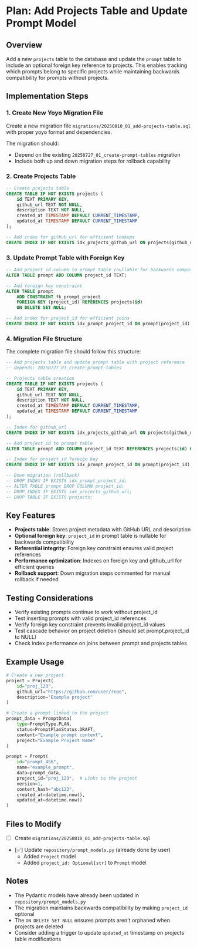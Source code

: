 # Plan: Add Projects Table and Update Prompt Model

## Overview
Add a new `projects` table to the database and update the `prompt` table to include an optional foreign key reference to projects. This enables tracking which prompts belong to specific projects while maintaining backwards compatibility for prompts without projects.

## Implementation Steps

### 1. Create New Yoyo Migration File
Create a new migration file `migrations/20250810_01_add-projects-table.sql` with proper yoyo format and dependencies.

The migration should:
- Depend on the existing `20250727_01_create-prompt-tables` migration
- Include both up and down migration steps for rollback capability

### 2. Create Projects Table
```sql
-- Create projects table
CREATE TABLE IF NOT EXISTS projects (
    id TEXT PRIMARY KEY,
    github_url TEXT NOT NULL,
    description TEXT NOT NULL,
    created_at TIMESTAMP DEFAULT CURRENT_TIMESTAMP,
    updated_at TIMESTAMP DEFAULT CURRENT_TIMESTAMP
);

-- Add index for github_url for efficient lookups
CREATE INDEX IF NOT EXISTS idx_projects_github_url ON projects(github_url);
```

### 3. Update Prompt Table with Foreign Key
```sql
-- Add project_id column to prompt table (nullable for backwards compatibility)
ALTER TABLE prompt ADD COLUMN project_id TEXT;

-- Add foreign key constraint
ALTER TABLE prompt 
    ADD CONSTRAINT fk_prompt_project 
    FOREIGN KEY (project_id) REFERENCES projects(id)
    ON DELETE SET NULL;

-- Add index for project_id for efficient joins
CREATE INDEX IF NOT EXISTS idx_prompt_project_id ON prompt(project_id);
```

### 4. Migration File Structure
The complete migration file should follow this structure:
```sql
-- Add projects table and update prompt table with project reference
-- depends: 20250727_01_create-prompt-tables

-- Projects table creation
CREATE TABLE IF NOT EXISTS projects (
    id TEXT PRIMARY KEY,
    github_url TEXT NOT NULL,
    description TEXT NOT NULL,
    created_at TIMESTAMP DEFAULT CURRENT_TIMESTAMP,
    updated_at TIMESTAMP DEFAULT CURRENT_TIMESTAMP
);

-- Index for github_url
CREATE INDEX IF NOT EXISTS idx_projects_github_url ON projects(github_url);

-- Add project_id to prompt table
ALTER TABLE prompt ADD COLUMN project_id TEXT REFERENCES projects(id) ON DELETE SET NULL;

-- Index for project_id foreign key
CREATE INDEX IF NOT EXISTS idx_prompt_project_id ON prompt(project_id);

-- Down migration (rollback)
-- DROP INDEX IF EXISTS idx_prompt_project_id;
-- ALTER TABLE prompt DROP COLUMN project_id;
-- DROP INDEX IF EXISTS idx_projects_github_url;
-- DROP TABLE IF EXISTS projects;
```

## Key Features
- **Projects table**: Stores project metadata with GitHub URL and description
- **Optional foreign key**: `project_id` in prompt table is nullable for backwards compatibility
- **Referential integrity**: Foreign key constraint ensures valid project references
- **Performance optimization**: Indexes on foreign key and github_url for efficient queries
- **Rollback support**: Down migration steps commented for manual rollback if needed

## Testing Considerations
- Verify existing prompts continue to work without project_id
- Test inserting prompts with valid project_id references
- Verify foreign key constraint prevents invalid project_id values
- Test cascade behavior on project deletion (should set prompt.project_id to NULL)
- Check index performance on joins between prompt and projects tables

## Example Usage
```python
# Create a new project
project = Project(
    id="proj_123",
    github_url="https://github.com/user/repo",
    description="Example project"
)

# Create a prompt linked to the project
prompt_data = PromptData(
    type=PromptType.PLAN,
    status=PromptPlanStatus.DRAFT,
    content="Example prompt content",
    project="Example Project Name"
)

prompt = Prompt(
    id="prompt_456",
    name="example_prompt",
    data=prompt_data,
    project_id="proj_123",  # Links to the project
    version=1,
    content_hash="abc123",
    created_at=datetime.now(),
    updated_at=datetime.now()
)
```

## Files to Modify
- [ ] Create `migrations/20250810_01_add-projects-table.sql`
- [✅] Update `repository/prompt_models.py` (already done by user)
  - Added `Project` model
  - Added `project_id: Optional[str]` to `Prompt` model

## Notes
- The Pydantic models have already been updated in `repository/prompt_models.py`
- The migration maintains backwards compatibility by making `project_id` optional
- The `ON DELETE SET NULL` ensures prompts aren't orphaned when projects are deleted
- Consider adding a trigger to update `updated_at` timestamp on projects table modifications
